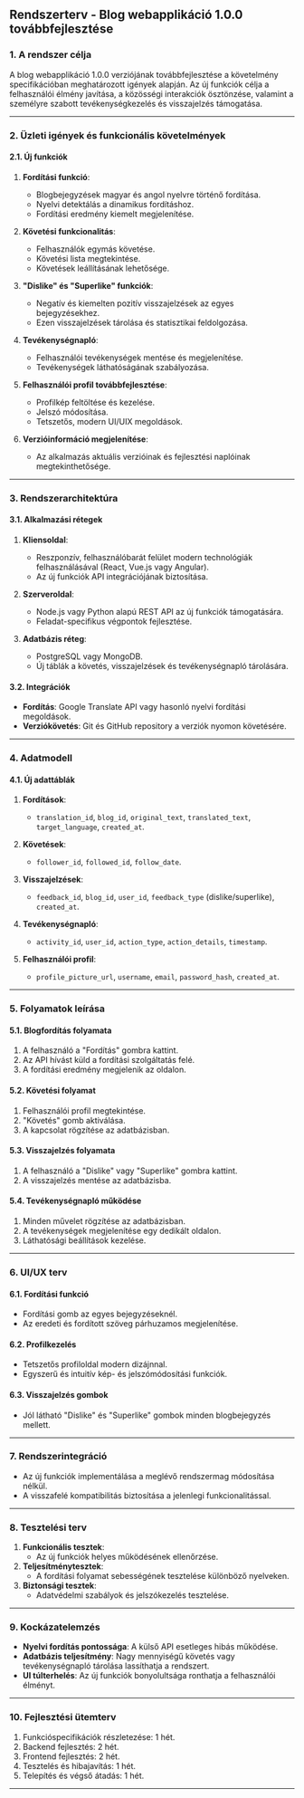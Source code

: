 


## Rendszerterv - Blog webapplikáció 1.0.0 továbbfejlesztése


### 1. A rendszer célja
A blog webapplikáció 1.0.0 verziójának továbbfejlesztése a követelmény specifikációban meghatározott igények alapján. Az új funkciók célja a felhasználói élmény javítása, a közösségi interakciók ösztönzése, valamint a személyre szabott tevékenységkezelés és visszajelzés támogatása.

---

### 2. Üzleti igények és funkcionális követelmények
#### 2.1. Új funkciók
1. **Fordítási funkció**:
   - Blogbejegyzések magyar és angol nyelvre történő fordítása.
   - Nyelvi detektálás a dinamikus fordításhoz.
   - Fordítási eredmény kiemelt megjelenítése.

2. **Követési funkcionalitás**:
   - Felhasználók egymás követése.
   - Követési lista megtekintése.
   - Követések leállításának lehetősége.

3. **"Dislike" és "Superlike" funkciók**:
   - Negatív és kiemelten pozitív visszajelzések az egyes bejegyzésekhez.
   - Ezen visszajelzések tárolása és statisztikai feldolgozása.

4. **Tevékenységnapló**:
   - Felhasználói tevékenységek mentése és megjelenítése.
   - Tevékenységek láthatóságának szabályozása.

5. **Felhasználói profil továbbfejlesztése**:
   - Profilkép feltöltése és kezelése.
   - Jelszó módosítása.
   - Tetszetős, modern UI/UIX megoldások.

6. **Verzióinformáció megjelenítése**:
   - Az alkalmazás aktuális verzióinak és fejlesztési naplóinak megtekinthetősége.

---

### 3. Rendszerarchitektúra
#### 3.1. Alkalmazási rétegek
1. **Kliensoldal**:
   - Reszponzív, felhasználóbarát felület modern technológiák felhasználásával (React, Vue.js vagy Angular).
   - Az új funkciók API integrációjának biztosítása.

2. **Szerveroldal**:
   - Node.js vagy Python alapú REST API az új funkciók támogatására.
   - Feladat-specifikus végpontok fejlesztése.

3. **Adatbázis réteg**:
   - PostgreSQL vagy MongoDB.
   - Új táblák a követés, visszajelzések és tevékenységnapló tárolására.

#### 3.2. Integrációk
- **Fordítás**: Google Translate API vagy hasonló nyelvi fordítási megoldások.
- **Verziókövetés**: Git és GitHub repository a verziók nyomon követésére.

---

### 4. Adatmodell
#### 4.1. Új adattáblák
1. **Fordítások**:
   - `translation_id`, `blog_id`, `original_text`, `translated_text`, `target_language`, `created_at`.

2. **Követések**:
   - `follower_id`, `followed_id`, `follow_date`.

3. **Visszajelzések**:
   - `feedback_id`, `blog_id`, `user_id`, `feedback_type` (dislike/superlike), `created_at`.

4. **Tevékenységnapló**:
   - `activity_id`, `user_id`, `action_type`, `action_details`, `timestamp`.

5. **Felhasználói profil**:
   - `profile_picture_url`, `username`, `email`, `password_hash`, `created_at`.

---

### 5. Folyamatok leírása
#### 5.1. Blogfordítás folyamata
1. A felhasználó a "Fordítás" gombra kattint.
2. Az API hívást küld a fordítási szolgáltatás felé.
3. A fordítási eredmény megjelenik az oldalon.

#### 5.2. Követési folyamat
1. Felhasználói profil megtekintése.
2. "Követés" gomb aktiválása.
3. A kapcsolat rögzítése az adatbázisban.

#### 5.3. Visszajelzés folyamata
1. A felhasználó a "Dislike" vagy "Superlike" gombra kattint.
2. A visszajelzés mentése az adatbázisba.

#### 5.4. Tevékenységnapló működése
1. Minden művelet rögzítése az adatbázisban.
2. A tevékenységek megjelenítése egy dedikált oldalon.
3. Láthatósági beállítások kezelése.

---

### 6. UI/UX terv
#### 6.1. Fordítási funkció
- Fordítási gomb az egyes bejegyzéseknél.
- Az eredeti és fordított szöveg párhuzamos megjelenítése.

#### 6.2. Profilkezelés
- Tetszetős profiloldal modern dizájnnal.
- Egyszerű és intuitív kép- és jelszómódosítási funkciók.

#### 6.3. Visszajelzés gombok
- Jól látható "Dislike" és "Superlike" gombok minden blogbejegyzés mellett.

---

### 7. Rendszerintegráció
- Az új funkciók implementálása a meglévő rendszermag módosítása nélkül.
- A visszafelé kompatibilitás biztosítása a jelenlegi funkcionalitással.

---

### 8. Tesztelési terv
1. **Funkcionális tesztek**:
   - Az új funkciók helyes működésének ellenőrzése.
2. **Teljesítménytesztek**:
   - A fordítási folyamat sebességének tesztelése különböző nyelveken.
3. **Biztonsági tesztek**:
   - Adatvédelmi szabályok és jelszókezelés tesztelése.

---

### 9. Kockázatelemzés
- **Nyelvi fordítás pontossága**: A külső API esetleges hibás működése.
- **Adatbázis teljesítmény**: Nagy mennyiségű követés vagy tevékenységnapló tárolása lassíthatja a rendszert.
- **UI túlterhelés**: Az új funkciók bonyolultsága ronthatja a felhasználói élményt.

---

### 10. Fejlesztési ütemterv
1. Funkcióspecifikációk részletezése: 1 hét.
2. Backend fejlesztés: 2 hét.
3. Frontend fejlesztés: 2 hét.
4. Tesztelés és hibajavítás: 1 hét.
5. Telepítés és végső átadás: 1 hét.

---
